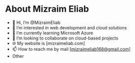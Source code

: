 # About Mizraim Eliab

- 👋 Hi, I’m @MizraimEliab
- 👀 I’m interested in web development and cloud solutions
- 🌱 I’m currently learning Microsoft Azure
- 💞️ I’m looking to collaborate on cloud-based projects
- 🌐 My website is [mizraimeliab.com]
- 📫 How to reach me by mail [mizraimeliab168@gmail.com]
- Other


<!---
MizraimEliab/MizraimEliab is a ✨ special ✨ repository because its `README.md` (this file) appears on your GitHub profile.
You can click the Preview link to take a look at your changes.
--->
